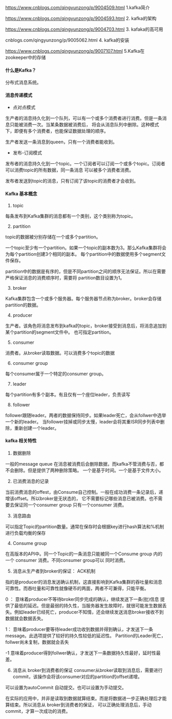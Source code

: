 
https://www.cnblogs.com/qingyunzong/p/9004509.html        1.kafka简介

https://www.cnblogs.com/qingyunzong/p/9004593.html         2. kafka的架构

https://www.cnblogs.com/qingyunzong/p/9004703.html       3. kafaka的高可用

cnblogs.com/qingyunzong/p/9005062.html                  4. kafka的安装

https://www.cnblogs.com/qingyunzong/p/9007107.html   5.Kafka在zookeeper中的存储

#### 什么是Kafka？ ####
分布式消息系统。

#### 消息传递模式 #####
 * 点对点模式
 
 生产者的消息持久化到一个队列，可以有一个或多个消费者进行消费。但是一条消息只能被消费一次。当某条数据被消费后，
 将会从消息队列中删除。这种模式下，即便有多个消费者，也能保证数据处理的顺序。
 
 生产者发送一条消息到queen，只有一个消费者能收到。
 
 * 发布-订阅模式
 
 发布者的消息持久化到一个topic。一个订阅者可以订阅一个或多个topic。订阅者可以消费topic的所有数据，同一条消息
 可以被多个消费者消费。
 
 发布者发送到topic的消息，只有订阅了该topic的消费者才会收到。
 
#### Kafka 基本概念 ##### 

1. topic 

每条发布到Kafka集群的消息都有一个类别，这个类别称为topic。

2. partition

topic的数据被分别存储在一个或多个partition。

一个topic至少有一个partition。如果一个topic的副本数为3。那么Kafka集群将会为每个partition创建3个相同的副本。
每个partition中的数据使用多个segment文件保存。

partition中的数据是有序的，但是不同partition之间的顺序无法保证。所以在需要严格保证消息的消费顺序时，需要将
partition数目设置为1。

3. broker

Kafka集群包含一个或多个服务器。每个服务器节点称为broker。broker会存储partition的数据。

4. producer

生产者。该角色将消息发布到kafka的topic，broker接受到消息后，将消息追加到某个partition的segment文件中。
也可指定partition。

5. consumer

消费者。从broker读取数据。可以消费多个topic的数据

6. consumer group

每个consumer属于一个特定的consumer group。

7. leader

每个partition有多个副本。有且仅有一个座位leader，负责读写

8. follower

follower跟随leader。两者的数据保持同步。如果leader死亡，会从follwer中选举一个新的leader。
当follower挂掉或同步太慢，leader会将其重ISR同步列表中删除，重新创建一个leader。

#### kafka 相关特性 ####
1. 数据删除

一般的message queue 在消息被消费后会删除数据，而kafka不管消费与否，都不会删除。但是提供了两种删除策略。
一个是基于时间。一个是基于文件大小。

2. 已消费消息的记录

当前消费消息的offest，由Consume自己控制。一般在成功消费一条记录后，递增该offset。所以broker是无状态的，
它不需要标记哪些消息已被消费。也不需要去保证同一个consumer group 只有一个consumer 消费。

3. 消息路由

可以指定Topic的partition数量。通常在保存时会根据key进行hash算法和%机制进行负载均衡的保存

4. Consume group

在高版本的API中。同一个Topic的一条消息只能被同一个Consume group 内的一个 consumer 消费。不同consumer group可以
同时消费。


5. 消息从生产者到broker的保证： ACK机制 

指的是producer的消息发送确认机制，这直接影响到Kafka集群的吞吐量和消息可靠性。而吞吐量和可靠性就像硬币的两面，两者不可兼得，只能平衡。

0 ：
意味着producer不等待broker同步完成的确认，继续发送下一条(批)信息
提供了最低的延迟。但是最弱的持久性，当服务器发生故障时，就很可能发生数据丢失。例如leader已经死亡，producer不知情，还会继续发送消息broker接收不到数据就会数据丢失。

1：
意味着producer要等待leader成功收到数据并得到确认，才发送下一条message。此选项提供了较好的持久性较低的延迟性。
Partition的Leader死亡，follwer尚未复制，数据就会丢失

-1
意味着producer得到follwer确认，才发送下一条数据持久性最好，延时性最差。

6. 消息从 broker到消费者的保证
consumer从broker读取到消息后，需要进行commit，该操作会将该consumer对应的partition的offset递增。

可以设置为autoCommit 自动提交。也可以设置为手动提交。

在实际的应用中，并非是读取到数据就算结束。而是将数据进一步正确处理后才能算结束。所以消息从 broker到消费者的保证，
可以正确处理消息后，手动commit，才算一次成功的消费。



